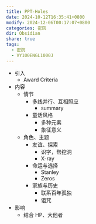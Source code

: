 ```yaml
---
title: PPT-Holes
date: 2024-10-12T16:35:41+0800
modify: 2024-12-06T00:17:07+0800
categories: 密院
dir: Obsidian
share: true
tags:
  - 密院
  - VY100ENGL1000J
---
```


- 引入
	- Award Criteria
- 内容
	- 情节
		- 多线并行、互相照应
			- summary
		- 童话风格
			- 多种元素
			- 象征意义
	- 角色、主题
		- 友谊、探索
			- 识字，帮挖洞
			- X-ray
		- 命运与选择
			- Stanley
			- Zeros
		- 家族与历史
			- 联系百年孤独
			- 诅咒
- 影响
	- 结合 HP、大他者